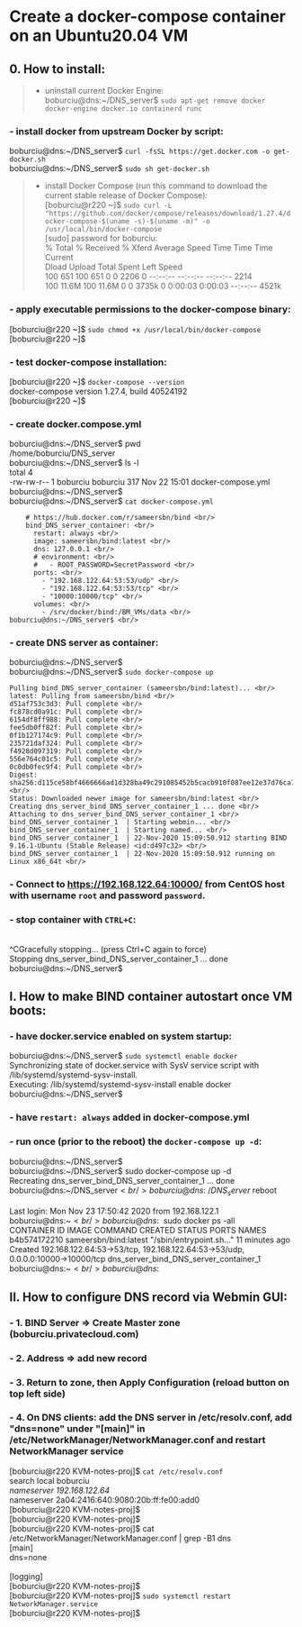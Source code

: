 # Create a docker-compose container on an Ubuntu20.04 VM
 
## 0. How to install:
 >  - uninstall current Docker Engine:<br/>
boburciu@dns:~/DNS_server$ ` sudo apt-get remove docker docker-engine docker.io containerd runc  `  

 ### - install docker from upstream Docker by script:<br/>
boburciu@dns:~/DNS_server$ ` curl -fsSL https://get.docker.com -o get-docker.sh  `  <br/>
boburciu@dns:~/DNS_server$ ` sudo sh get-docker.sh  `  <br/>

 >  - install Docker Compose (run this command to download the current stable release of Docker Compose):<br/> 
[boburciu@r220 ~]$ ` sudo curl -L "https://github.com/docker/compose/releases/download/1.27.4/docker-compose-$(uname -s)-$(uname -m)" -o /usr/local/bin/docker-compose  `   <br/>
[sudo] password for boburciu: <br/>
  % Total    % Received % Xferd  Average Speed   Time    Time     Time  Current <br/>
                                 Dload  Upload   Total   Spent    Left  Speed <br/>
100   651  100   651    0     0   2206      0 --:--:-- --:--:-- --:--:--  2214 <br/>
100 11.6M  100 11.6M    0     0  3735k      0  0:00:03  0:00:03 --:--:-- 4521k   <br/>


 ### - apply executable permissions to the docker-compose binary:<br/>
[boburciu@r220 ~]$ ` sudo chmod +x /usr/local/bin/docker-compose  `  <br/>
[boburciu@r220 ~]$<br/>


 ### - test docker-compose installation:<br/>
[boburciu@r220 ~]$ ` docker-compose --version  `  <br/>
docker-compose version 1.27.4, build 40524192 <br/>
[boburciu@r220 ~]$<br/>


 ### - create docker.compose.yml<br/>
boburciu@dns:~/DNS_server$ pwd <br/>
/home/boburciu/DNS_server <br/>
boburciu@dns:~/DNS_server$ ls -l <br/>
total 4 <br/>
-rw-rw-r-- 1 boburciu boburciu 317 Nov 22 15:01 docker-compose.yml <br/>
boburciu@dns:~/DNS_server$ <br/>
boburciu@dns:~/DNS_server$ ` cat docker-compose.yml  `   <br/>
```
    # https://hub.docker.com/r/sameersbn/bind <br/>
    bind_DNS_server_container: <br/>
      restart: always <br/> 
      image: sameersbn/bind:latest <br/>
      dns: 127.0.0.1 <br/>
      # environment: <br/>
      #   - ROOT_PASSWORD=SecretPassword <br/>
      ports: <br/>
        - "192.168.122.64:53:53/udp" <br/>
        - "192.168.122.64:53:53/tcp" <br/>
        - "10000:10000/tcp" <br/>
      volumes: <br/>
        - /srv/docker/bind:/BM_VMs/data <br/>
boburciu@dns:~/DNS_server$ <br/>
```


 ### - create DNS server as container: <br/>
boburciu@dns:~/DNS_server$ <br/>
boburciu@dns:~/DNS_server$ ` sudo docker-compose up  `   <br/>
```
Pulling bind_DNS_server_container (sameersbn/bind:latest)... <br/>
latest: Pulling from sameersbn/bind <br/>
d51af753c3d3: Pull complete <br/>
fc878cd0a91c: Pull complete <br/>
6154df8ff988: Pull complete <br/>
fee5db0ff82f: Pull complete <br/>
0f1b127174c9: Pull complete <br/>
235721daf324: Pull complete <br/>
f4928d097319: Pull complete <br/>
556e764c01c5: Pull complete <br/>
0c0db0fec9f4: Pull complete <br/>
Digest: sha256:d115ce58bf4666666ad1d328ba49c291085452b5cacb910f087ee12e37d76ca7 <br/>
Status: Downloaded newer image for sameersbn/bind:latest <br/>
Creating dns_server_bind_DNS_server_container_1 ... done <br/>
Attaching to dns_server_bind_DNS_server_container_1 <br/>
bind_DNS_server_container_1  | Starting webmin... <br/>
bind_DNS_server_container_1  | Starting named... <br/>
bind_DNS_server_container_1  | 22-Nov-2020 15:09:50.912 starting BIND 9.16.1-Ubuntu (Stable Release) <id:d497c32> <br/>
bind_DNS_server_container_1  | 22-Nov-2020 15:09:50.912 running on Linux x86_64t <br/>
```


 ### - Connect to https://192.168.122.64:10000/ from CentOS host with username `root` and password `password`.<br/>


 ### - stop container with `CTRL+C`:<br/>
<br/>
^CGracefully stopping... (press Ctrl+C again to force)<br/>
Stopping dns_server_bind_DNS_server_container_1 ... done<br/>
boburciu@dns:~/DNS_server$<br/>

## I. How to make BIND container autostart once VM boots:
 

 ### -  have docker.service enabled on system startup: <br/>
boburciu@dns:~/DNS_server$ `sudo systemctl enable docker` <br/>
Synchronizing state of docker.service with SysV service script with /lib/systemd/systemd-sysv-install. <br/>
Executing: /lib/systemd/systemd-sysv-install enable docker <br/>
boburciu@dns:~/DNS_server$ <br/>
 

 ### -  have `restart: always` added in docker-compose.yml <br/>
 

 ### -  run once (prior to the reboot) the `docker-compose up -d`: <br/>
boburciu@dns:~/DNS_server$ <br/>
boburciu@dns:~/DNS_server$ sudo docker-compose up -d<br/>
Recreating dns_server_bind_DNS_server_container_1 ... done<br/>
boburciu@dns:~/DNS_server$<br/>
boburciu@dns:~/DNS_server$ reboot<br/>
<br/>
Last login: Mon Nov 23 17:50:42 2020 from 192.168.122.1<br/>
boburciu@dns:~$<br/>
boburciu@dns:~$ sudo docker ps -all<br/>
CONTAINER ID        IMAGE                   COMMAND                  CREATED             STATUS              PORTS                                                                            NAMES<br/>
b4b574172210        sameersbn/bind:latest   "/sbin/entrypoint.sh…"   11 minutes ago      Created             192.168.122.64:53->53/tcp, 192.168.122.64:53->53/udp, 0.0.0.0:10000->10000/tcp   dns_server_bind_DNS_server_container_1<br/>
boburciu@dns:~$<br/>
boburciu@dns:~$<br/>

## II. How to configure DNS record via Webmin GUI:
 

 ### -  1. BIND Server => Create Master zone (boburciu.privatecloud.com) <br/>
 

 ### -  2. Address => add new record <br/>
 

 ### -  3. Return to zone, then Apply Configuration (reload button on top left side) <br/>
 

 ### -  4. On DNS clients: add the DNS server in /etc/resolv.conf, add "dns=none" under "[main]" in /etc/NetworkManager/NetworkManager.conf and restart NetworkManager service <br/>
[boburciu@r220 KVM-notes-proj]$ ` cat /etc/resolv.conf ` <br/>
search local boburciu <br/>
*nameserver 192.168.122.64* <br/>
nameserver 2a04:2416:640:9080:20b:ff:fe00:add0 <br/>
[boburciu@r220 KVM-notes-proj]$ <br/>
[boburciu@r220 KVM-notes-proj]$ <br/>
[boburciu@r220 KVM-notes-proj]$ cat /etc/NetworkManager/NetworkManager.conf | grep -B1 dns <br/>
[main] <br/>
dns=none <br/>
 <br/>
[logging] <br/>
[boburciu@r220 KVM-notes-proj]$ <br/>
[boburciu@r220 KVM-notes-proj]$ ` sudo systemctl restart NetworkManager.service ` <br/>
[boburciu@r220 KVM-notes-proj]$ <br/>

